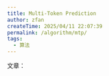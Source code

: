 ```yaml
---
title: Multi-Token Prediction
author: zfan
createTime: 2025/04/11 22:07:39
permalink: /algorithm/mtp/
tags:
  - 算法 
---
```


文章：

[](https://zhuanlan.zhihu.com/p/18056041194)
